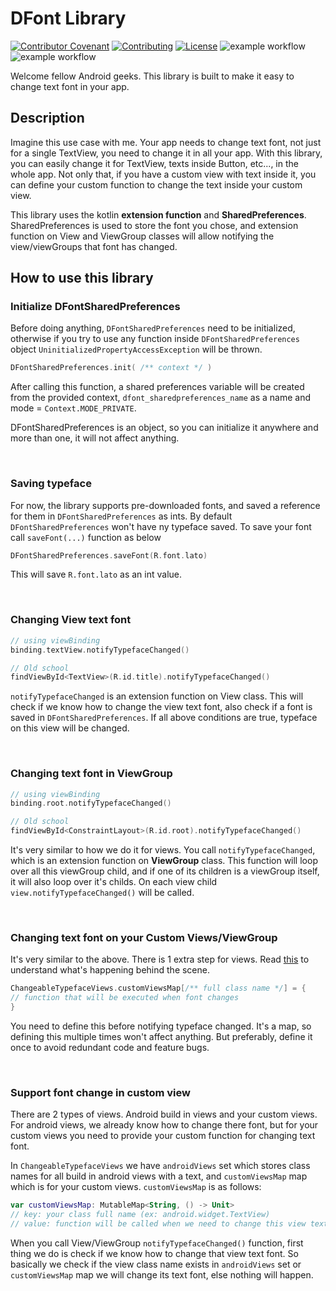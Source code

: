 # DFont Library
[![Contributor Covenant](https://img.shields.io/badge/Contributor%20Covenant-1.0-4baaaa.svg)](CODE_OF_CONDUCT.md)
[![Contributing](https://img.shields.io/badge/contributing-docs-blue)](CONTRIBUTING.md)
[![License](https://img.shields.io/badge/license-MIT-red)](LICENSE)
![example workflow](https://github.com/mahmoud-abdallah863/DFont/actions/workflows/test-app-workflow.yml/badge.svg)
![example workflow](https://github.com/mahmoud-abdallah863/DFont/actions/workflows/build-app-workflow.yml/badge.svg)

Welcome fellow Android geeks. This library is built to make it easy to change text font in your app.

## Description
Imagine this use case with me. Your app needs to change text font, not just for a single TextView, you need to change
it in all your app. With this library, you can easily change it for TextView, texts inside Button, etc..., in the whole
app. Not only that, if you have a custom view with text inside it, you can define your custom function to change the 
text inside your custom view.

This library uses the kotlin **extension function** and **SharedPreferences**. SharedPreferences is used to store the
font you chose, and extension function on View and ViewGroup classes will allow notifying the view/viewGroups
that font has changed.

## How to use this library
### Initialize DFontSharedPreferences
 Before doing anything, `DFontSharedPreferences` need to be initialized, otherwise if you try to use any function
 inside `DFontSharedPreferences` object `UninitializedPropertyAccessException` will be thrown.
 ``` kotlin
 DFontSharedPreferences.init( /** context */ )
 ```
 After calling this function, a shared preferences variable will be created from the provided context,
 `dfont_sharedpreferences_name` as a name and mode = `Context.MODE_PRIVATE`.
 
 DFontSharedPreferences is an object, so you can initialize it anywhere and more than one, it will not affect anything.
 
 <br/>
 
 ### Saving typeface
 For now, the library supports pre-downloaded fonts, and saved a reference for them in `DFontSharedPreferences` as
 ints. By default `DFontSharedPreferences` won't have ny typeface saved. To save your font call `saveFont(...)`
 function as below
 ``` kotlin
 DFontSharedPreferences.saveFont(R.font.lato)
 ```
 This will save `R.font.lato` as an int value.
 
 <br/>
 
 ### Changing View text font
 ``` kotlin
 // using viewBinding
 binding.textView.notifyTypefaceChanged()
 
 // Old school
 findViewById<TextView>(R.id.title).notifyTypefaceChanged()
 ``` 
 `notifyTypefaceChanged` is an extension function on View class. This will check if we know how to change the view
 text font, also check if a font is saved in `DFontSharedPreferences`. If all above conditions are true, typeface on
 this view will be changed.
 
 <br/>
 
 ### Changing text font in ViewGroup
 ``` kotlin
 // using viewBinding
 binding.root.notifyTypefaceChanged()
 
 // Old school
 findViewById<ConstraintLayout>(R.id.root).notifyTypefaceChanged()
 ```
 It's very similar to how we do it for views. You call `notifyTypefaceChanged`, which is an extension function on
 **ViewGroup** class. This function will loop over all this viewGroup child, and if one of its children is a 
 viewGroup itself, it will also loop over it's childs. On each view child `view.notifyTypefaceChanged()` will 
 be called.
 
 <br/>
 
 ### Changing text font on your Custom Views/ViewGroup
 It's very similar to the above. There is 1 extra step for views. Read [this](#custom_view_support) to
 understand what's happening behind the scene.
 ``` kotlin
 ChangeableTypefaceViews.customViewsMap[/** full class name */] = { 
 // function that will be executed when font changes
 }
 ```
 You need to define this before notifying typeface changed. It's a map, so defining this multiple times won't affect 
 anything. But preferably, define it once to avoid redundant code and feature bugs.
 
 <br/>
 
 ### <a name="custom_view_support">Support font change in custom view</a>
There are 2 types of views. Android build in views and your custom views. For android views, we already know how to
change there font, but for your custom views you need to provide your custom function for changing text font.

In `ChangeableTypefaceViews` we have `androidViews` set which stores class names for all build in android views
with a text, and `customViewsMap` map which is for your custom views. `customViewsMap` is as follows:
```kotlin
var customViewsMap: MutableMap<String, () -> Unit>
// key: your class full name (ex: android.widget.TextView)
// value: function will be called when we need to change this view text font
```
When you call View/ViewGroup `notifyTypefaceChanged()` function, first thing we do is check if we know how to change
that view text font. So basically we check if the view class name exists in `androidViews` set or `customViewsMap`
map we will change its text font, else nothing will happen.
